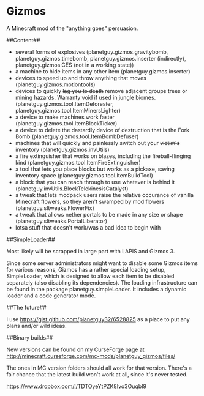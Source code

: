 Gizmos
========

A Minecraft mod of the "anything goes" persuasion.

##Content##
+ several forms of explosives (planetguy.gizmos.gravitybomb, planetguy.gizmos.timebomb, planetguy.gizmos.inserter (indirectly), planetguy.gizmos.CES (not in a working state))
+ a machine to hide items in any other item (planetguy.gizmos.inserter)
+ devices to speed up and throw anything that moves (planetguy.gizmos.motiontools)
+ devices to quickly ~~lag you to death~~ remove adjacent groups trees or mining hazards. Warranty void if used in jungle biomes. (planetguy.gizmos.tool.ItemDeforester, planetguy.gizmos.tool.ItemMinersLighter)
+ a device to make machines work faster (planetguy.gizmos.tool.ItemBlockTicker)
+ a device to delete the dastardly device of destruction that is the Fork Bomb (planetguy.gizmos.tool.ItemBombDefuser)
+ machines that will quickly and painlessly switch out your ~~victim's~~ inventory (planetguy.gizmos.invUtils)
+ a fire extinguisher that works on blazes, including the fireball-flinging kind (planetguy.gizmos.tool.ItemFireExtinguisher)
+ a tool that lets you place blocks but works as a pickaxe, saving inventory space (planetguy.gizmos.tool.ItemBuildTool)
+ a block that you can reach through to use whatever is behind it (planetguy.invUtils.BlockTelekinesisCatalyst)
+ a tweak that lets modpack users raise the relative occurance of vanilla Minecraft flowers, so they aren't swamped by mod flowers (planetguy.sltweaks.FlowerFix)
+ a tweak that allows nether portals to be made in any size or shape (planetguy.sltweaks.PortalLiberator)
+ lotsa stuff that doesn't work/was a bad idea to begin with

##SimpleLoader##

Most likely will be scrapped in large part with LAPIS and Gizmos 3.

Since some server administrators might want to disable some Gizmos items for various reasons, Gizmos has a rather special loading setup, SimpleLoader, which is designed to allow each item to be disabled separately (also disabling its dependencies). The loading infrastructure can be found in the package planetguy.simpleLoader. It includes a dynamic loader and a code generator mode.

##The future##

I use https://gist.github.com/planetguy32/6528825 as a place to put any plans and/or wild ideas.

##Binary builds##

New versions can be found on my CurseForge page at http://minecraft.curseforge.com/mc-mods/planetguy_gizmos/files/

The ones in MC version folders should all work for that version. There's a fair chance that the latest build won't work at all, since it's never tested.

https://www.dropbox.com/l/TDTOyeYtPZK8Ivo3OuqbI9
